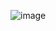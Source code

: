 ![image](https://github.com/gabrielricardosilva/HallmarkChristmas/assets/93540978/42acef04-0640-440a-916b-d914937a9437)
